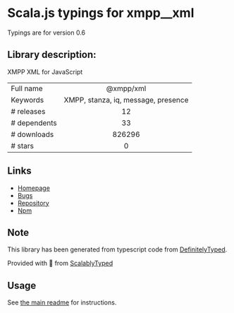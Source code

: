 
# Scala.js typings for xmpp__xml

Typings are for version 0.6

## Library description:
XMPP XML for JavaScript

|                    |                 |
| ------------------ | :-------------: |
| Full name          | @xmpp/xml |
| Keywords           | XMPP, stanza, iq, message, presence |
| # releases         | 12 |
| # dependents       | 33 |
| # downloads        | 826296 |
| # stars            | 0 |

## Links
- [Homepage](https://github.com/xmppjs/xmpp.js/tree/master/packages/xml)
- [Bugs](http://github.com/xmppjs/xmpp.js/issues)
- [Repository](https://github.com/xmppjs/xmpp.js)
- [Npm](https://www.npmjs.com/package/%40xmpp%2Fxml)
    


## Note
This library has been generated from typescript code from [DefinitelyTyped](https://definitelytyped.org).

Provided with :purple_heart: from [ScalablyTyped](https://github.com/oyvindberg/ScalablyTyped)

## Usage
See [the main readme](../../readme.md) for instructions.


